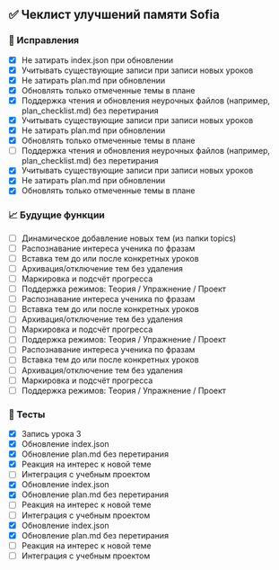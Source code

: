 ## ✅ Чеклист улучшений памяти Sofia
### 🔧 Исправления
- [x] Не затирать index.json при обновлении
- [x] Учитывать существующие записи при записи новых уроков
- [x] Не затирать plan.md при обновлении
- [x] Обновлять только отмеченные темы в плане
- [x] Поддержка чтения и обновления неурочных файлов (например, plan_checklist.md) без перетирания
- [x] Учитывать существующие записи при записи новых уроков
- [x] Не затирать plan.md при обновлении
- [x] Обновлять только отмеченные темы в плане
- [ ] Поддержка чтения и обновления неурочных файлов (например, plan_checklist.md) без перетирания
- [x] Учитывать существующие записи при записи новых уроков
- [x] Не затирать plan.md при обновлении
- [x] Обновлять только отмеченные темы в плане
### 📈 Будущие функции
- [ ] Динамическое добавление новых тем (из папки topics)
- [ ] Распознавание интереса ученика по фразам
- [ ] Вставка тем до или после конкретных уроков
- [ ] Архивация/отключение тем без удаления
- [ ] Маркировка и подсчёт прогресса
- [ ] Поддержка режимов: Теория / Упражнение / Проект
- [ ] Распознавание интереса ученика по фразам
- [ ] Вставка тем до или после конкретных уроков
- [ ] Архивация/отключение тем без удаления
- [ ] Маркировка и подсчёт прогресса
- [ ] Поддержка режимов: Теория / Упражнение / Проект
- [ ] Распознавание интереса ученика по фразам
- [ ] Вставка тем до или после конкретных уроков
- [ ] Архивация/отключение тем без удаления
- [ ] Маркировка и подсчёт прогресса
- [ ] Поддержка режимов: Теория / Упражнение / Проект
### 🧪 Тесты
- [x] Запись урока 3
- [x] Обновление index.json
- [x] Обновление plan.md без перетирания
- [x] Реакция на интерес к новой теме
- [ ] Интеграция с учебным проектом
- [x] Обновление index.json
- [x] Обновление plan.md без перетирания
- [ ] Реакция на интерес к новой теме
- [ ] Интеграция с учебным проектом
- [x] Обновление index.json
- [x] Обновление plan.md без перетирания
- [ ] Реакция на интерес к новой теме
- [ ] Интеграция с учебным проектом